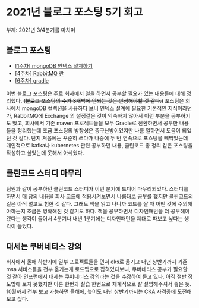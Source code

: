 # 2021년 블로그 포스팅 5기 회고
부제: 2021년 3/4분기를 마치며

## 블로그 포스팅
- [[1주차] mongoDB 인덱스 설계하기](https://github.com/Meet-Coder-Study/posting-review/pull/759)
- [[4주차] RabbitMQ 란](https://github.com/Meet-Coder-Study/posting-review/pull/788)
- [[6주차] gradle](https://github.com/Meet-Coder-Study/posting-review/pull/809)

이번 블로그 포스팅은 주로 회사에서 일을 하면서 공부할 필요가 있는 내용들에 대해 정리했다. ~~(블로그 포스팅의 수가 3개밖에 안되는 것은 반성해야할 것 같다.)~~
포스팅은 회사에서 mongoDB 컬렉션을 사용하다 보니 인덱스 설계에 필요한 기본적인 지식이라던가, RabbitMQ에 Exchange 의 설정같은 것이 익숙하지 않아서 이런 부분을 공부하기도 했고, 회사에서 기존 maven 프로젝트들을 모두 Gradle로 전환하면서 공부한 내용들을 정리했는데 조금 포스팅의 방향성은 중구난방이었지만 나름 일하면서 도움이 되었던 것 같다. 단지 처음에는 꾸준히 쓰다가 나중에 두 번 연속으로 포스팅을 빼먹었는데 개인적으로 kafka나 kubernetes 관련 공부하던 내용, 클린코드 총 정리 같은 포스팅을 작성하고 싶었는데 못해서 아쉬웠다.

## 클린코드 스터디 마무리
팀원과 같이 공부하던 클린코드 스터디가 이번 분기에 드디어 마무리되었다. 스터디를 하면서 매 장의 내용을 회사 코드에 적용시켜보면서 나름대로 공부를 했지만 클린코드의 길은 아직 멀고도 험한 것 같다.
그래도 책을 읽고 나니까 코드를 짤 때 어떤 것에 주의해야하는지 조금은 명확해진 것 같기도 하다. 책을 공부하면서 디자인패턴을 더 공부해야겠다는 생각이 들어서 4분기나 내년 1분기에는 디자인패턴을 제대로 파보고 싶다는 생각이 들었다.

## 대세는 쿠버네티스 강의
회사에서 올해 하반기에 일부 프로젝트들을 먼저 eks로 옮기고 내년 상반기까지 기존 msa 서비스들을 전부 옮기는게 로드맵으로 잡혀있다보니, 쿠버네티스 공부가 필요할 것 같아 인프런에서 대세는 쿠버네티스 강의라는 것을 수강하여 듣고 있다. 아직 절반 정도밖에 보지 못했지만 이론 한번과 실습 한번으로 체계적으로 잘 설명해주셔서 좋은 듯. 10월까지 전부 보고 가능하면 올해에, 늦어도 내년 상반기까지는 CKA 자격증에 도전해보고 싶다.
